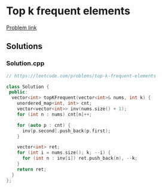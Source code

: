 # Top k frequent elements

[Problem link](https://leetcode.com/problems/top-k-frequent-elements)

## Solutions


### Solution.cpp
```cpp
// https://leetcode.com/problems/top-k-frequent-elements

class Solution {
 public:
  vector<int> topKFrequent(vector<int>& nums, int k) {
    unordered_map<int, int> cnt;
    vector<vector<int>> inv(nums.size() + 1);
    for (int n : nums) cnt[n]++;

    for (auto p : cnt) {
      inv[p.second].push_back(p.first);
    }

    vector<int> ret;
    for (int i = nums.size(); k; --i) {
      for (int n : inv[i]) ret.push_back(n), --k;
    }
    return ret;
  }
};
```